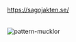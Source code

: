 https://sagojakten.se/
</br></br></br>
![pattern-mucklor](http://1.bp.blogspot.com/_G-kAIEQS-QM/SuZtx4EFgXI/AAAAAAAAAlo/jZqfDyuoRBA/s400/UnderConstructionBannerDiagonal.gif)

